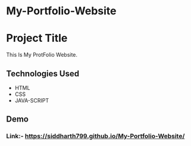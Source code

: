 # My-Portfolio-Website

# Project Title


This Is My ProtFolio Website.
 


## Technologies Used
- HTML
- CSS
- JAVA-SCRIPT

## Demo

### Link:- https://siddharth799.github.io/My-Portfolio-Website/
